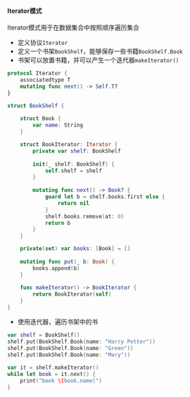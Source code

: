 #### Iterator模式

Iterator模式用于在数据集合中按照顺序遍历集合

* 定义协议`Iterator`
* 定义一个书架`BookShelf`，能够保存一些书籍`BookShelf.Book`
* 书架可以放置书籍，并可以产生一个迭代器`makeIterator()`

``` swift
protocol Iterator {
    associatedtype T
    mutating func next() -> Self.T?
}

struct BookShelf {
    
    struct Book {
        var name: String
    }

    struct BookIterator: Iterator {
        private var shelf: BookShelf
        
        init(_ shelf: BookShelf) {
            self.shelf = shelf
        }
        
        mutating func next() -> Book? {
            guard let b = shelf.books.first else {
                return nil
            }
            shelf.books.remove(at: 0)
            return b
        }
    }

    private(set) var books: [Book] = []
    
    mutating func put(_ b: Book) {
        books.append(b)
    }
    
    func makeIterator() -> BookIterator {
        return BookIterator(self)
    }
}
```
* 使用迭代器，遍历书架中的书
  
``` swift
var shelf = BookShelf()
shelf.put(BookShelf.Book(name: "Harry Potter"))
shelf.put(BookShelf.Book(name: "Green"))
shelf.put(BookShelf.Book(name: "Mary"))
 
var it = shelf.makeIterator()
while let book = it.next() {
    print("book \(book.name)")
}
```